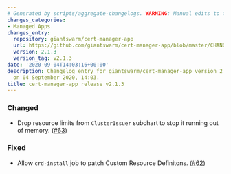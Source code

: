 ```yaml
---
# Generated by scripts/aggregate-changelogs. WARNING: Manual edits to this files will be overwritten.
changes_categories:
- Managed Apps
changes_entry:
  repository: giantswarm/cert-manager-app
  url: https://github.com/giantswarm/cert-manager-app/blob/master/CHANGELOG.md#213---2020-09-04
  version: 2.1.3
  version_tag: v2.1.3
date: '2020-09-04T14:03:16+00:00'
description: Changelog entry for giantswarm/cert-manager-app version 2.1.3, published
  on 04 September 2020, 14:03.
title: cert-manager-app release v2.1.3
---
```


### Changed
- Drop resource limits from `ClusterIssuer` subchart to stop it running out of memory. ([#63](https://github.com/giantswarm/cert-manager-app/pull/63))
### Fixed
- Allow `crd-install` job to patch Custom Resource Definitons. ([#62](https://github.com/giantswarm/cert-manager-app/pull/62))
